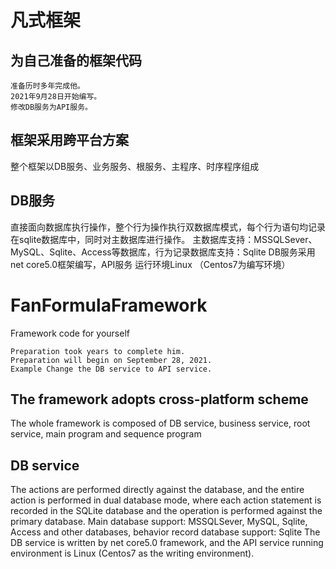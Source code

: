 # 凡式框架
## 为自己准备的框架代码
	
	准备历时多年完成他。
	2021年9月28日开始编写。
	修改DB服务为API服务。

## 框架采用跨平台方案
整个框架以DB服务、业务服务、根服务、主程序、时序程序组成

## DB服务
直接面向数据库执行操作，整个行为操作执行双数据库模式，每个行为语句均记录在sqlite数据库中，同时对主数据库进行操作。
主数据库支持：MSSQLSever、MySQL、Sqlite、Access等数据库，行为记录数据库支持：Sqlite
DB服务采用net core5.0框架编写，API服务 运行环境Linux （Centos7为编写环境）





# FanFormulaFramework
Framework code for yourself

	Preparation took years to complete him.
	Preparation will begin on September 28, 2021.
	Example Change the DB service to API service.

## The framework adopts cross-platform scheme
The whole framework is composed of DB service, business service, root service, main program and sequence program

## DB service
The actions are performed directly against the database, and the entire action is performed in dual database mode, where each action statement is recorded in the SQLite database and the operation is performed against the primary database.
Main database support: MSSQLSever, MySQL, Sqlite, Access and other databases, behavior record database support: Sqlite
The DB service is written by net core5.0 framework, and the API service running environment is Linux (Centos7 as the writing environment).